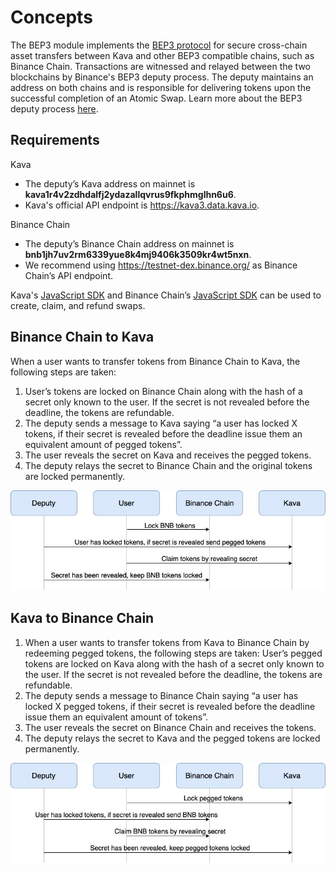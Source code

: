 <!--
order: 1
-->

# Concepts

 The BEP3 module implements the [BEP3 protocol](https://github.com/binance-chain/BEPs/blob/master/BEP3.md) for secure cross-chain asset transfers between Kava and other BEP3 compatible chains, such as Binance Chain. Transactions are witnessed and relayed between the two blockchains by Binance's BEP3 deputy process. The deputy maintains an address on both chains and is responsible for delivering tokens upon the successful completion of an Atomic Swap. Learn more about the BEP3 deputy process [here](https://github.com/binance-chain/bep3-deputy).

## Requirements
Kava
- The deputy’s Kava address on mainnet is **kava1r4v2zdhdalfj2ydazallqvrus9fkphmglhn6u6**.
- Kava's official API endpoint is https://kava3.data.kava.io.

Binance Chain
- The deputy’s Binance Chain address on mainnet is **bnb1jh7uv2rm6339yue8k4mj9406k3509kr4wt5nxn**.
- We recommend using https://testnet-dex.binance.org/ as Binance Chain’s API endpoint.

Kava's [JavaScript SDK](https://github.com/Kava-Labs/javascript-sdk) and Binance Chain’s [JavaScript SDK](https://github.com/binance-chain/javascript-sdk) can be used to create, claim, and refund swaps.

## Binance Chain to Kava

When a user wants to transfer tokens from Binance Chain to Kava, the following steps are taken:
1. User’s tokens are locked on Binance Chain along with the hash of a secret only known to the user. If the secret is not revealed before the deadline, the tokens are refundable.
2. The deputy sends a message to Kava saying “a user has locked X tokens, if their secret is revealed before the deadline issue them an equivalent amount of pegged tokens”.
3. The user reveals the secret on Kava and receives the pegged tokens.
4. The deputy relays the secret to Binance Chain and the original tokens are locked permanently.   


![Binance Chain to Kava Diagram](./diagrams/BEP3_binance_chain_to_kava.jpg)

## Kava to Binance Chain
1. When a user wants to transfer tokens from Kava to Binance Chain by redeeming pegged tokens, the following steps are taken:
User’s pegged tokens are locked on Kava along with the hash of a secret only known to the user. If the secret is not revealed before the deadline, the tokens are refundable.
2. The deputy sends a message to Binance Chain saying “a user has locked X pegged tokens, if their secret is revealed before the deadline issue them an equivalent amount of tokens”.
3. The user reveals the secret on Binance Chain and receives the tokens.
4. The deputy relays the secret to Kava and the pegged tokens are locked permanently.   


![Kava to Binance Chain Diagram](./diagrams/BEP3_kava_to_binance_chain.jpg)

